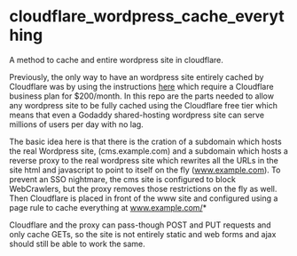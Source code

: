 # cloudflare_wordpress_cache_everything
A method to cache and entire wordpress site in cloudflare.


Previously, the only way to have an wordpress site entirely cached by Cloudflare was by using the instructions [here](https://support.cloudflare.com/hc/en-us/articles/236166048) which require a Cloudflare business plan for $200/month. In this repo are the parts needed to allow any wordpress site to be fully cached using the Cloudflare free tier which means that even a Godaddy shared-hosting wordpress site can serve millions of users per day with no lag.



The basic idea here is that there is the cration of a subdomain which hosts the real Wordpress site, (cms.example.com) and a subdomain which hosts a reverse proxy to the real wordpress site which rewrites all the URLs in the site html and javascript to point to itself on the fly (www.example.com). To prevent an SSO nightmare, the cms site is configured to block WebCrawlers, but the proxy removes those restrictions on the fly as well. Then Cloudflare is placed in front of the www site and configured using a page rule to cache everything at www.example.com/*



Cloudflare and the proxy can pass-though POST and PUT requests and only cache GETs, so the site is not entirely static and web forms and ajax should still be able to work the same.
